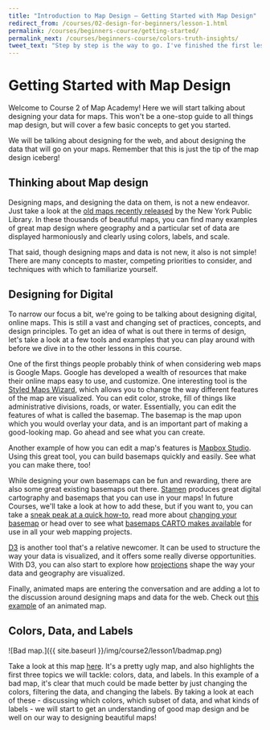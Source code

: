 ```yaml
---
title: "Introduction to Map Design — Getting Started with Map Design"
redirect_from: /courses/02-design-for-beginners/lesson-1.html
permalink: /courses/beginners-course/getting-started/
permalink_next: /courses/beginners-course/colors-truth-insights/
tweet_text: "Step by step is the way to go. I've finished the first lesson of the map academy. Check it out"
---
```

# Getting Started with Map Design

Welcome to Course 2 of Map Academy! Here we will start talking about designing your data for maps. This won't be a one-stop guide to all things map design, but will cover a few basic concepts to get you started.

We will be talking about designing for the web, and about designing the data that will go on your maps. Remember that this is just the tip of the map design iceberg!


## Thinking about Map design

Designing maps, and designing the data on them, is not a new endeavor. Just take a look at the [old maps recently released](http://www.nypl.org/blog/2014/03/28/open-access-maps) by the New York Public Library. In these thousands of beautiful maps, you can find many examples of great map design where geography and a particular set of data are displayed harmoniously and clearly using colors, labels, and scale.

That said, though designing maps and data is not new, it also is not simple! There are many concepts to master, competing priorities to consider, and techniques with which to familiarize yourself.


## Designing for Digital

To narrow our focus a bit, we're going to be talking about designing digital, online maps. This is still a vast and changing set of practices, concepts, and design principles. To get an idea of what is out there in terms of design, let's take a look at a few tools and examples that you can play around with before we dive in to the other lessons in this course.

One of the first things people probably think of when considering web maps is Google Maps. Google has developed a wealth of resources that make their online maps easy to use, and customize. One interesting tool is the [Styled Maps Wizard](http://bit.ly/1r4PW3A), which allows you to change the way different features of the map are visualized. You can edit color, stroke, fill of things like administrative divisions, roads, or water. Essentially, you can edit the features of what is called the basemap. The basemap is the map upon which you would overlay your data, and is an important part of making a good-looking map. Go ahead and see what you can create.

Another example of how you can edit a map's features is [Mapbox Studio](https://www.mapbox.com/mapbox-studio/). Using this great tool, you can build basemaps quickly and easily. See what you can make there, too!

While designing your own basemaps can be fun and rewarding, there are also some great existing basemaps out there. [Stamen](http://bit.ly/1i2aeoG) produces great digital cartography and basemaps that you can use in your maps! In future Courses, we'll take a look at how to add these, but if you want to, you can take a [sneak peak at a quick how-to](http://vimeo.com/79772252), read more about [changing your basemap](https://carto.com/docs/carto-editor/maps/#basemaps) or head over to see what [basemaps CARTO makes available](https://carto.com/location-data-services/basemaps/) for use in all your web mapping projects.

[D3](http://bit.ly/1lgkQnY) is another tool that's a relative newcomer. It can be used to structure the way your data is visualized, and it offers some really diverse opportunities. With D3, you can also start to explore how [projections](http://bit.ly/1kLKFMh) shape the way your data and geography are visualized.

Finally, animated maps are entering the conversation and are adding a lot to the discussion around designing maps and data for the web. Check out [this example](http://hint.fm/wind) of an animated map.


## Colors, Data, and Labels

![Bad map.]({{ site.baseurl }}/img/course2/lesson1/badmap.png)

Take a look at this map [here](https://public.carto.com/viz/b2c67acf-8592-4d2e-93fd-39f559ce92a6/embed_map). It's a pretty ugly map, and also highlights the first three topics we will tackle: colors, data, and labels. In this example of a bad map, it's clear that much could be made better by just changing the colors, filtering the data, and changing the labels. By taking a look at each of these - discussing which colors, which subset of data, and what kinds of labels - we will start to get an understanding of good map design and be well on our way to designing beautiful maps!
